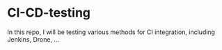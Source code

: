 # CI-CD-testing
In this repo, I will be testing various methods for CI integration, including Jenkins, Drone, ...
